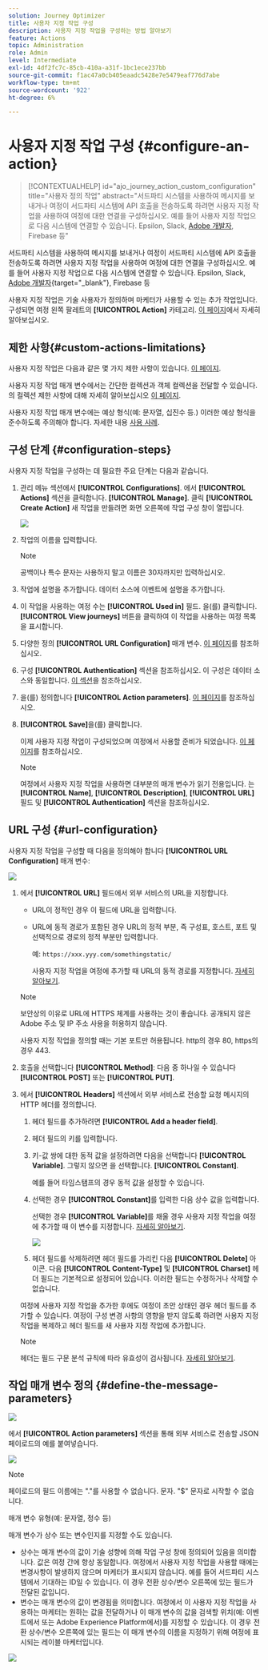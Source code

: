 ```yaml
---
solution: Journey Optimizer
title: 사용자 지정 작업 구성
description: 사용자 지정 작업을 구성하는 방법 알아보기
feature: Actions
topic: Administration
role: Admin
level: Intermediate
exl-id: 4df2fc7c-85cb-410a-a31f-1bc1ece237bb
source-git-commit: f1ac47a0cb405eaadc5428e7e5479eaf776d7abe
workflow-type: tm+mt
source-wordcount: '922'
ht-degree: 6%

---
```


# 사용자 지정 작업 구성 {#configure-an-action}

>[!CONTEXTUALHELP]
>id="ajo_journey_action_custom_configuration"
>title="사용자 정의 작업"
>abstract="서드파티 시스템을 사용하여 메시지를 보내거나 여정이 서드파티 시스템에 API 호출을 전송하도록 하려면 사용자 지정 작업을 사용하여 여정에 대한 연결을 구성하십시오. 예를 들어 사용자 지정 작업으로 다음 시스템에 연결할 수 있습니다. Epsilon, Slack, [Adobe 개발자](https://developer.adobe.com), Firebase 등"

서드파티 시스템을 사용하여 메시지를 보내거나 여정이 서드파티 시스템에 API 호출을 전송하도록 하려면 사용자 지정 작업을 사용하여 여정에 대한 연결을 구성하십시오. 예를 들어 사용자 지정 작업으로 다음 시스템에 연결할 수 있습니다. Epsilon, Slack, [Adobe 개발자](https://developer.adobe.com){target=&quot;_blank&quot;}, Firebase 등

사용자 지정 작업은 기술 사용자가 정의하며 마케터가 사용할 수 있는 추가 작업입니다. 구성되면 여정 왼쪽 팔레트의 **[!UICONTROL Action]** 카테고리. [이 페이지](../building-journeys/about-journey-activities.md#action-activities)에서 자세히 알아보십시오.

## 제한 사항{#custom-actions-limitations}

사용자 지정 작업은 다음과 같은 몇 가지 제한 사항이 있습니다. [이 페이지](../start/limitations.md).

사용자 지정 작업 매개 변수에서는 간단한 컬렉션과 객체 컬렉션을 전달할 수 있습니다. 의 컬렉션 제한 사항에 대해 자세히 알아보십시오 [이 페이지](../building-journeys/collections.md#limitations).

사용자 지정 작업 매개 변수에는 예상 형식(예: 문자열, 십진수 등.) 이러한 예상 형식을 준수하도록 주의해야 합니다. 자세한 내용 [사용 사례](../building-journeys/collections.md).


## 구성 단계 {#configuration-steps}

사용자 지정 작업을 구성하는 데 필요한 주요 단계는 다음과 같습니다.

1. 관리 메뉴 섹션에서 **[!UICONTROL Configurations]**. 에서  **[!UICONTROL Actions]** 섹션을 클릭합니다. **[!UICONTROL Manage]**. 클릭 **[!UICONTROL Create Action]** 새 작업을 만들려면 화면 오른쪽에 작업 구성 창이 열립니다.

   ![](assets/custom2.png)

1. 작업의 이름을 입력합니다.

   >[!NOTE]
   >
   >공백이나 특수 문자는 사용하지 말고 이름은 30자까지만 입력하십시오.

1. 작업에 설명을 추가합니다. 데이터 소스에 이벤트에 설명을 추가합니다.
1. 이 작업을 사용하는 여정 수는 **[!UICONTROL Used in]** 필드. 을(를) 클릭합니다. **[!UICONTROL View journeys]** 버튼을 클릭하여 이 작업을 사용하는 여정 목록을 표시합니다.
1. 다양한 정의 **[!UICONTROL URL Configuration]** 매개 변수. [이 페이지](../action/about-custom-action-configuration.md#url-configuration)를 참조하십시오.
1. 구성 **[!UICONTROL Authentication]** 섹션을 참조하십시오. 이 구성은 데이터 소스와 동일합니다.  [이 섹션](../datasource/external-data-sources.md#custom-authentication-mode)을 참조하십시오.
1. 을(를) 정의합니다 **[!UICONTROL Action parameters]**. [이 페이지](../action/about-custom-action-configuration.md#define-the-message-parameters)를 참조하십시오.
1. **[!UICONTROL Save]**&#x200B;을(를) 클릭합니다.

   이제 사용자 지정 작업이 구성되었으며 여정에서 사용할 준비가 되었습니다. [이 페이지](../building-journeys/about-journey-activities.md#action-activities)를 참조하십시오.

   >[!NOTE]
   >
   >여정에서 사용자 지정 작업을 사용하면 대부분의 매개 변수가 읽기 전용입니다. 는 **[!UICONTROL Name]**, **[!UICONTROL Description]**, **[!UICONTROL URL]** 필드 및 **[!UICONTROL Authentication]** 섹션을 참조하십시오.

## URL 구성 {#url-configuration}

사용자 지정 작업을 구성할 때 다음을 정의해야 합니다 **[!UICONTROL URL Configuration]** 매개 변수:

![](assets/journeyurlconfiguration.png)

1. 에서 **[!UICONTROL URL]** 필드에서 외부 서비스의 URL을 지정합니다.

   * URL이 정적인 경우 이 필드에 URL을 입력합니다.

   * URL에 동적 경로가 포함된 경우 URL의 정적 부분, 즉 구성표, 호스트, 포트 및 선택적으로 경로의 정적 부분만 입력합니다.

      예: `https://xxx.yyy.com/somethingstatic/`

      사용자 지정 작업을 여정에 추가할 때 URL의 동적 경로를 지정합니다. [자세히 알아보기](../building-journeys/using-custom-actions.md).
   >[!NOTE]
   >
   >보안상의 이유로 URL에 HTTPS 체계를 사용하는 것이 좋습니다. 공개되지 않은 Adobe 주소 및 IP 주소 사용을 허용하지 않습니다.
   >
   >사용자 지정 작업을 정의할 때는 기본 포트만 허용됩니다. http의 경우 80, https의 경우 443.

1. 호출을 선택합니다 **[!UICONTROL Method]**: 다음 중 하나일 수 있습니다 **[!UICONTROL POST]** 또는 **[!UICONTROL PUT]**.
1. 에서 **[!UICONTROL Headers]** 섹션에서 외부 서비스로 전송할 요청 메시지의 HTTP 헤더를 정의합니다.
   1. 헤더 필드를 추가하려면 **[!UICONTROL Add a header field]**.
   1. 헤더 필드의 키를 입력합니다.
   1. 키-값 쌍에 대한 동적 값을 설정하려면 다음을 선택합니다 **[!UICONTROL Variable]**. 그렇지 않으면 을 선택합니다. **[!UICONTROL Constant]**.

      예를 들어 타임스탬프의 경우 동적 값을 설정할 수 있습니다.

   1. 선택한 경우 **[!UICONTROL Constant]**&#x200B;를 입력한 다음 상수 값을 입력합니다.

      선택한 경우 **[!UICONTROL Variable]**&#x200B;를 채울 경우 사용자 지정 작업을 여정에 추가할 때 이 변수를 지정합니다. [자세히 알아보기](../building-journeys/using-custom-actions.md).

      ![](assets/journeyurlconfiguration2.png)

   1. 헤더 필드를 삭제하려면 헤더 필드를 가리킨 다음 **[!UICONTROL Delete]** 아이콘.
   다음 **[!UICONTROL Content-Type]** 및 **[!UICONTROL Charset]** 헤더 필드는 기본적으로 설정되어 있습니다. 이러한 필드는 수정하거나 삭제할 수 없습니다.

   여정에 사용자 지정 작업을 추가한 후에도 여정이 초안 상태인 경우 헤더 필드를 추가할 수 있습니다. 여정이 구성 변경 사항의 영향을 받지 않도록 하려면 사용자 지정 작업을 복제하고 헤더 필드를 새 사용자 지정 작업에 추가합니다.

   >[!NOTE]
   >
   >헤더는 필드 구문 분석 규칙에 따라 유효성이 검사됩니다. [자세히 알아보기](https://tools.ietf.org/html/rfc7230#section-3.2.4).

## 작업 매개 변수 정의 {#define-the-message-parameters}

![](assets/messageparameterssection.png)

에서 **[!UICONTROL Action parameters]** 섹션을 통해 외부 서비스로 전송할 JSON 페이로드의 예를 붙여넣습니다.

![](assets/customactionpayloadmessage.png)

>[!NOTE]
>
>페이로드의 필드 이름에는 &quot;.&quot;를 사용할 수 없습니다. 문자. &quot;$&quot; 문자로 시작할 수 없습니다.

매개 변수 유형(예: 문자열, 정수 등)

매개 변수가 상수 또는 변수인지를 지정할 수도 있습니다.

* 상수는 매개 변수의 값이 기술 성향에 의해 작업 구성 창에 정의되어 있음을 의미합니다. 값은 여정 간에 항상 동일합니다. 여정에서 사용자 지정 작업을 사용할 때에는 변경사항이 발생하지 않으며 마케터가 표시되지 않습니다. 예를 들어 서드파티 시스템에서 기대하는 ID일 수 있습니다. 이 경우 전환 상수/변수 오른쪽에 있는 필드가 전달된 값입니다.
* 변수는 매개 변수의 값이 변경됨을 의미합니다. 여정에서 이 사용자 지정 작업을 사용하는 마케터는 원하는 값을 전달하거나 이 매개 변수의 값을 검색할 위치(예: 이벤트에서 또는 Adobe Experience Platform에서)를 지정할 수 있습니다. 이 경우 전환 상수/변수 오른쪽에 있는 필드는 이 매개 변수의 이름을 지정하기 위해 여정에 표시되는 레이블 마케터입니다.

![](assets/customactionpayloadmessage2.png)
